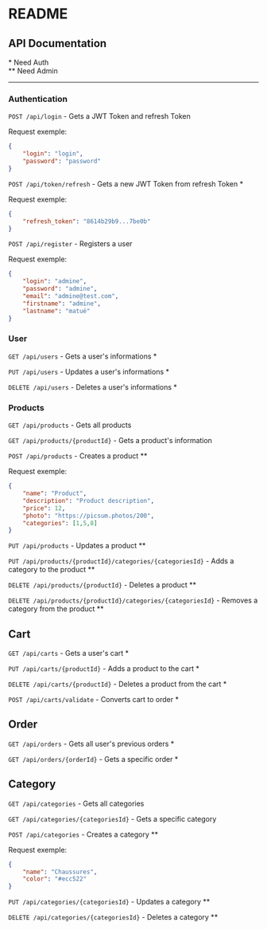 # README


## API Documentation
\* Need Auth <br>
\** Need Admin

---

### Authentication

`POST /api/login` - Gets a JWT Token and refresh Token

Request exemple:
```json
{
    "login": "login",
    "password": "password"
}
```


`POST /api/token/refresh` - Gets a new JWT Token from refresh Token *

Request exemple:
```json
{
    "refresh_token": "8614b29b9...7be0b"
}
```

`POST /api/register` - Registers a user

Request exemple:
```json
{
    "login": "admine",
    "password": "admine",
    "email": "admine@test.com",
    "firstname": "admine",
    "lastname": "matué"
}
```

### User


`GET /api/users` - Gets a user's informations *

`PUT /api/users` - Updates a user's informations * 

`DELETE /api/users` - Deletes a user's informations *

### Products

`GET /api/products` - Gets all products

`GET /api/products/{productId}` - Gets a product's information

`POST /api/products` - Creates a product **

Request exemple:
```json
{
    "name": "Product",
    "description": "Product description",
    "price": 12,
    "photo": "https://picsum.photos/200",
    "categories": [1,5,8]
}
```

`PUT /api/products` - Updates a product **

`PUT /api/products/{productId}/categories/{categoriesId}` - Adds a category to the product **

`DELETE /api/products/{productId}` - Deletes a product **

`DELETE /api/products/{productId}/categories/{categoriesId}` - Removes a category from the product **

## Cart

`GET /api/carts` - Gets a user's cart *

`PUT /api/carts/{productId}` - Adds a product to the cart *

`DELETE /api/carts/{productId}` - Deletes a product from the cart *

`POST /api/carts/validate` - Converts cart to order *

## Order

`GET /api/orders` - Gets all user's previous orders *

`GET /api/orders/{orderId}` - Gets a specific order *

## Category

`GET /api/categories` - Gets all categories

`GET /api/categories/{categoriesId}` - Gets a specific category

`POST /api/categories` - Creates a category **

Request exemple:
```json
{
    "name": "Chaussures",
    "color": "#ecc522"
}
```

`PUT /api/categories/{categoriesId}` - Updates a category **

`DELETE /api/categories/{categoriesId}` - Deletes a category **